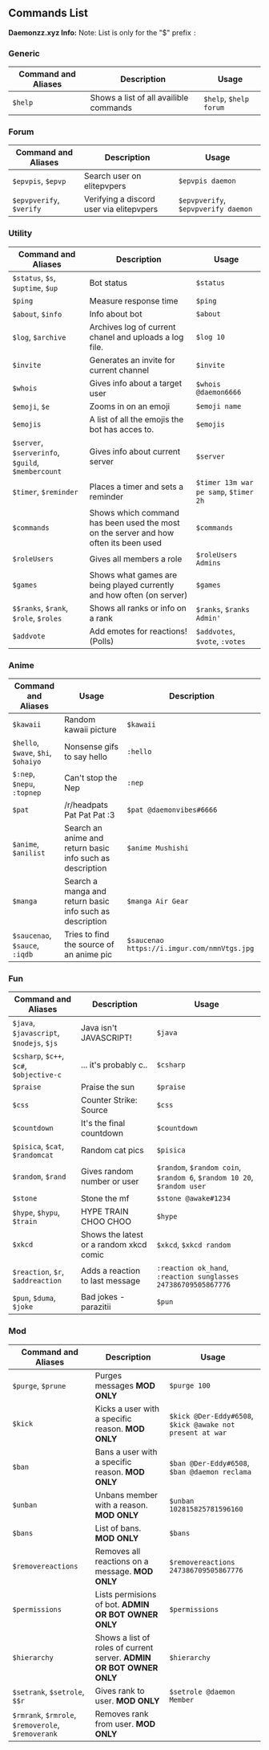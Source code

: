 Commands List
-------------
**Daemonzz.xyz Info:** Note: List is only for the "$" prefix `:`

### Generic ###

Command and Aliases | Description                            | Usage
----------------|----------------------------------------|-------
`$help` | Shows a list of all availible commands | `$help`, `$help forum`

### Forum ###

Command and Aliases | Description                              | Usage
----------------|------------------------------------------|-------
`$epvpis`, `$epvp` | Search user on elitepvpers               | `$epvpis daemon`
`$epvpverify`, `$verify` | Verifying a discord user via elitepvpers | `$epvpverify`, `$epvpverify daemon`

### Utility ###

Command and Aliases | Description                                                                          | Usage
----------------|--------------------------------------------------------------------------------------|-------
`$status`, `$s`, `$uptime`, `$up` | Bot status                                                                           | `$status`
`$ping` | Measure response time                                                                | `$ping`
`$about`, `$info` | Info about bot                                                                       | `$about`
`$log`, `$archive` | Archives log of current chanel and uploads a log file.                               | `$log 10`
`$invite` | Generates an invite for current channel                                              | `$invite`
`$whois` | Gives info about a target user                                                       | `$whois @daemon6666`
`$emoji`, `$e` | Zooms in on an emoji                                                                 | `$emoji name`
`$emojis`| A list of all the emojis the bot has acces to.                                       | `$emojis`
`$server`, `$serverinfo`, `$guild`, `$membercount` | Gives info about current server                                                      | `$server`
`$timer`, `$reminder` | Places a timer and sets a reminder                                                   | `$timer 13m war pe samp`, `$timer 2h`
`$commands`| Shows which command has been used the most on the server and how often its been used | `$commands`
`$roleUsers`| Gives all members a role                                                             | `$roleUsers Admins`
`$games` | Shows what games are being played currently and how often (on server)                | `$games`
`$$ranks`, `$rank`, `$role`, `$roles` | Shows all ranks or info on a rank                                                    | `$ranks`, `$ranks Admin'`
`$addvote` | Add emotes for reactions! (Polls)                                                    | `$addvotes`, `$vote`, `:votes`

### Anime ###

Command and Aliases | Usage                                                     | Description
----------------|-----------------------------------------------------------|-------
`$kawaii` | Random kawaii picture                                     | `$kawaii`
`$hello`, `$wave`, `$hi`, `$ohaiyo` | Nonsense gifs to say hello                                | `:hello`
`$:nep`, `$nepu`, `:topnep` | Can't stop the Nep                                        | `:nep`
`$pat` | /r/headpats Pat Pat Pat :3                                | `$pat @daemonvibes#6666`
`$anime`, `$anilist` | Search an anime and return basic info such as description | `$anime Mushishi`
`$manga` | Search a manga and return basic info such as description  | `$manga Air Gear`
`$saucenao`, `$sauce`, `:iqdb` | Tries to find the source of an anime pic                  | `$saucenao https://i.imgur.com/nmnVtgs.jpg`

### Fun ###

Command and Aliases | Description                             | Usage
----------------|-----------------------------------------|-------
`$java`, `$javascript`, `$nodejs`, `$js` | Java isn't JAVASCRIPT!                  | `$java`
`$csharp`, `$c++`, `$c#`, `$objective-c` | ... it's probably c..                   | `$csharp`
`$praise` | Praise the sun                          | `$praise`
`$css` | Counter Strike: Source                  | `$css`
`$countdown` | It's the final countdown                | `$countdown`
`$pisica`, `$cat`, `$randomcat` | Random cat pics                         | `$pisica`
`$random`, `$rand` | Gives random number or user             | `$random`, `$random coin`, `$random 6`, `$random 10 20`, `$random user`
`$stone` | Stone the mf                            | `$stone @awake#1234`
`$hype`, `$hypu`, `$train` | HYPE TRAIN CHOO CHOO                    | `$hype`
`$xkcd` | Shows the latest or a random xkcd comic | `$xkcd`, `$xkcd random`
`$reaction`, `$r`, `$addreaction` | Adds a reaction to last message         | `:reaction ok_hand`, `:reaction sunglasses 247386709505867776`
`$pun`, `$duma`, `$joke` | Bad jokes - parazitii                   | `$pun`

### Mod ###

Command and Aliases | Description                                                          | Usage
----------------|----------------------------------------------------------------------|-------
`$purge`, `$prune` | Purges messages **MOD ONLY**                                         | `$purge 100`
`$kick` | Kicks a user with a specific reason. **MOD ONLY**                    | `$kick @Der-Eddy#6508`, `$kick @awake not present at war`
`$ban` | Bans a user with a specific reason. **MOD ONLY**                     | `$ban @Der-Eddy#6508`, `$ban @daemon reclama`
`$unban` | Unbans member with a reason. **MOD ONLY**                            | `$unban 102815825781596160`
`$bans` | List of bans. **MOD ONLY**                                           | `$bans`
`$removereactions` | Removes all reactions on a message. **MOD ONLY**                     | `$removereactions 247386709505867776`
`$permissions` | Lists permisions of bot. **ADMIN OR BOT OWNER ONLY**                 | `$permissions`
`$hierarchy` | Shows a list of roles of current server. **ADMIN OR BOT OWNER ONLY** | `$hierarchy`
`$setrank`, `$setrole`, `$$r` | Gives rank to user. **MOD ONLY**                                     | `$setrole @daemon Member`
`$rmrank`, `$rmrole`, `$removerole`, `$removerank` | Removes rank from user. **MOD ONLY**                                 